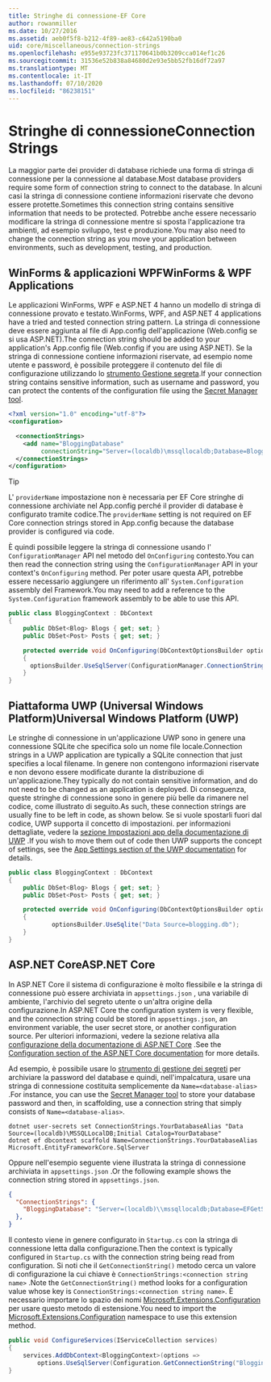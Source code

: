 ```yaml
---
title: Stringhe di connessione-EF Core
author: rowanmiller
ms.date: 10/27/2016
ms.assetid: aeb0f5f8-b212-4f89-ae83-c642a5190ba0
uid: core/miscellaneous/connection-strings
ms.openlocfilehash: e955e93723fc371170641b0b3209cca014ef1c26
ms.sourcegitcommit: 31536e52b838a84680d2e93e5bb52fb16df72a97
ms.translationtype: MT
ms.contentlocale: it-IT
ms.lasthandoff: 07/10/2020
ms.locfileid: "86238151"
---
```

# <a name="connection-strings"></a><span data-ttu-id="8712a-102">Stringhe di connessione</span><span class="sxs-lookup"><span data-stu-id="8712a-102">Connection Strings</span></span>

<span data-ttu-id="8712a-103">La maggior parte dei provider di database richiede una forma di stringa di connessione per la connessione al database.</span><span class="sxs-lookup"><span data-stu-id="8712a-103">Most database providers require some form of connection string to connect to the database.</span></span> <span data-ttu-id="8712a-104">In alcuni casi la stringa di connessione contiene informazioni riservate che devono essere protette.</span><span class="sxs-lookup"><span data-stu-id="8712a-104">Sometimes this connection string contains sensitive information that needs to be protected.</span></span> <span data-ttu-id="8712a-105">Potrebbe anche essere necessario modificare la stringa di connessione mentre si sposta l'applicazione tra ambienti, ad esempio sviluppo, test e produzione.</span><span class="sxs-lookup"><span data-stu-id="8712a-105">You may also need to change the connection string as you move your application between environments, such as development, testing, and production.</span></span>

## <a name="winforms--wpf-applications"></a><span data-ttu-id="8712a-106">WinForms & applicazioni WPF</span><span class="sxs-lookup"><span data-stu-id="8712a-106">WinForms & WPF Applications</span></span>

<span data-ttu-id="8712a-107">Le applicazioni WinForms, WPF e ASP.NET 4 hanno un modello di stringa di connessione provato e testato.</span><span class="sxs-lookup"><span data-stu-id="8712a-107">WinForms, WPF, and ASP.NET 4 applications have a tried and tested connection string pattern.</span></span> <span data-ttu-id="8712a-108">La stringa di connessione deve essere aggiunta al file di App.config dell'applicazione (Web.config se si usa ASP.NET).</span><span class="sxs-lookup"><span data-stu-id="8712a-108">The connection string should be added to your application's App.config file (Web.config if you are using ASP.NET).</span></span> <span data-ttu-id="8712a-109">Se la stringa di connessione contiene informazioni riservate, ad esempio nome utente e password, è possibile proteggere il contenuto del file di configurazione utilizzando lo [strumento Gestione segreta](/aspnet/core/security/app-secrets#secret-manager).</span><span class="sxs-lookup"><span data-stu-id="8712a-109">If your connection string contains sensitive information, such as username and password, you can protect the contents of the configuration file using the [Secret Manager tool](/aspnet/core/security/app-secrets#secret-manager).</span></span>

``` xml
<?xml version="1.0" encoding="utf-8"?>
<configuration>

  <connectionStrings>
    <add name="BloggingDatabase"
         connectionString="Server=(localdb)\mssqllocaldb;Database=Blogging;Trusted_Connection=True;" />
  </connectionStrings>
</configuration>
```

> [!TIP]  
> <span data-ttu-id="8712a-110">L' `providerName` impostazione non è necessaria per EF Core stringhe di connessione archiviate nel App.config perché il provider di database è configurato tramite codice.</span><span class="sxs-lookup"><span data-stu-id="8712a-110">The `providerName` setting is not required on EF Core connection strings stored in App.config because the database provider is configured via code.</span></span>

<span data-ttu-id="8712a-111">È quindi possibile leggere la stringa di connessione usando l' `ConfigurationManager` API nel metodo del `OnConfiguring` contesto.</span><span class="sxs-lookup"><span data-stu-id="8712a-111">You can then read the connection string using the `ConfigurationManager` API in your context's `OnConfiguring` method.</span></span> <span data-ttu-id="8712a-112">Per poter usare questa API, potrebbe essere necessario aggiungere un riferimento all' `System.Configuration` assembly del Framework.</span><span class="sxs-lookup"><span data-stu-id="8712a-112">You may need to add a reference to the `System.Configuration` framework assembly to be able to use this API.</span></span>

``` csharp
public class BloggingContext : DbContext
{
    public DbSet<Blog> Blogs { get; set; }
    public DbSet<Post> Posts { get; set; }

    protected override void OnConfiguring(DbContextOptionsBuilder optionsBuilder)
    {
      optionsBuilder.UseSqlServer(ConfigurationManager.ConnectionStrings["BloggingDatabase"].ConnectionString);
    }
}
```

## <a name="universal-windows-platform-uwp"></a><span data-ttu-id="8712a-113">Piattaforma UWP (Universal Windows Platform)</span><span class="sxs-lookup"><span data-stu-id="8712a-113">Universal Windows Platform (UWP)</span></span>

<span data-ttu-id="8712a-114">Le stringhe di connessione in un'applicazione UWP sono in genere una connessione SQLite che specifica solo un nome file locale.</span><span class="sxs-lookup"><span data-stu-id="8712a-114">Connection strings in a UWP application are typically a SQLite connection that just specifies a local filename.</span></span> <span data-ttu-id="8712a-115">In genere non contengono informazioni riservate e non devono essere modificate durante la distribuzione di un'applicazione.</span><span class="sxs-lookup"><span data-stu-id="8712a-115">They typically do not contain sensitive information, and do not need to be changed as an application is deployed.</span></span> <span data-ttu-id="8712a-116">Di conseguenza, queste stringhe di connessione sono in genere più belle da rimanere nel codice, come illustrato di seguito.</span><span class="sxs-lookup"><span data-stu-id="8712a-116">As such, these connection strings are usually fine to be left in code, as shown below.</span></span> <span data-ttu-id="8712a-117">Se si vuole spostarli fuori dal codice, UWP supporta il concetto di impostazioni. per informazioni dettagliate, vedere la [sezione Impostazioni app della documentazione di UWP](/windows/uwp/app-settings/store-and-retrieve-app-data) .</span><span class="sxs-lookup"><span data-stu-id="8712a-117">If you wish to move them out of code then UWP supports the concept of settings, see the [App Settings section of the UWP documentation](/windows/uwp/app-settings/store-and-retrieve-app-data) for details.</span></span>

``` csharp
public class BloggingContext : DbContext
{
    public DbSet<Blog> Blogs { get; set; }
    public DbSet<Post> Posts { get; set; }

    protected override void OnConfiguring(DbContextOptionsBuilder optionsBuilder)
    {
            optionsBuilder.UseSqlite("Data Source=blogging.db");
    }
}
```

## <a name="aspnet-core"></a><span data-ttu-id="8712a-118">ASP.NET Core</span><span class="sxs-lookup"><span data-stu-id="8712a-118">ASP.NET Core</span></span>

<span data-ttu-id="8712a-119">In ASP.NET Core il sistema di configurazione è molto flessibile e la stringa di connessione può essere archiviata in `appsettings.json` , una variabile di ambiente, l'archivio del segreto utente o un'altra origine della configurazione.</span><span class="sxs-lookup"><span data-stu-id="8712a-119">In ASP.NET Core the configuration system is very flexible, and the connection string could be stored in `appsettings.json`, an environment variable, the user secret store, or another configuration source.</span></span> <span data-ttu-id="8712a-120">Per ulteriori informazioni, vedere la sezione relativa alla [configurazione della documentazione di ASP.NET Core](/aspnet/core/fundamentals/configuration) .</span><span class="sxs-lookup"><span data-stu-id="8712a-120">See the [Configuration section of the ASP.NET Core documentation](/aspnet/core/fundamentals/configuration) for more details.</span></span>

<span data-ttu-id="8712a-121">Ad esempio, è possibile usare lo [strumento di gestione dei segreti](/aspnet/core/security/app-secrets#secret-manager) per archiviare la password del database e quindi, nell'impalcatura, usare una stringa di connessione costituita semplicemente da `Name=<database-alias>` .</span><span class="sxs-lookup"><span data-stu-id="8712a-121">For instance, you can use the [Secret Manager tool](/aspnet/core/security/app-secrets#secret-manager) to store your database password and then, in scaffolding, use a connection string that simply consists of `Name=<database-alias>`.</span></span>

```dotnetcli
dotnet user-secrets set ConnectionStrings.YourDatabaseAlias "Data Source=(localdb)\MSSQLLocalDB;Initial Catalog=YourDatabase"
dotnet ef dbcontext scaffold Name=ConnectionStrings.YourDatabaseAlias Microsoft.EntityFrameworkCore.SqlServer
```

<span data-ttu-id="8712a-122">Oppure nell'esempio seguente viene illustrata la stringa di connessione archiviata in `appsettings.json` .</span><span class="sxs-lookup"><span data-stu-id="8712a-122">Or the following example shows the connection string stored in `appsettings.json`.</span></span>

``` json
{
  "ConnectionStrings": {
    "BloggingDatabase": "Server=(localdb)\\mssqllocaldb;Database=EFGetStarted.ConsoleApp.NewDb;Trusted_Connection=True;"
  },
}
```

<span data-ttu-id="8712a-123">Il contesto viene in genere configurato in `Startup.cs` con la stringa di connessione letta dalla configurazione.</span><span class="sxs-lookup"><span data-stu-id="8712a-123">Then the context is typically configured in `Startup.cs` with the connection string being read from configuration.</span></span> <span data-ttu-id="8712a-124">Si noti che il `GetConnectionString()` metodo cerca un valore di configurazione la cui chiave è `ConnectionStrings:<connection string name>` .</span><span class="sxs-lookup"><span data-stu-id="8712a-124">Note the `GetConnectionString()` method looks for a configuration value whose key is `ConnectionStrings:<connection string name>`.</span></span> <span data-ttu-id="8712a-125">È necessario importare lo spazio dei nomi [Microsoft.Extensions.Configuration](/dotnet/api/microsoft.extensions.configuration) per usare questo metodo di estensione.</span><span class="sxs-lookup"><span data-stu-id="8712a-125">You need to import the [Microsoft.Extensions.Configuration](/dotnet/api/microsoft.extensions.configuration) namespace to use this extension method.</span></span>

``` csharp
public void ConfigureServices(IServiceCollection services)
{
    services.AddDbContext<BloggingContext>(options =>
        options.UseSqlServer(Configuration.GetConnectionString("BloggingDatabase")));
}
```

